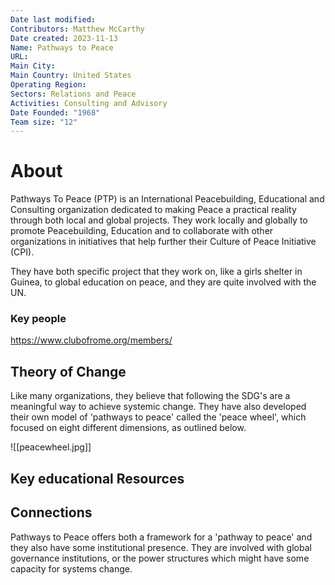 ```yaml
---
Date last modified: 
Contributors: Matthew McCarthy
Date created: 2023-11-13
Name: Pathways to Peace
URL: 
Main City: 
Main Country: United States
Operating Region: 
Sectors: Relations and Peace
Activities: Consulting and Advisory
Date Founded: "1968"
Team size: "12"
---
```


# About 

Pathways To Peace (PTP) is an International Peacebuilding, Educational and Consulting organization dedicated to making Peace a practical reality through both local and global projects. They work locally and globally to promote Peacebuilding, Education and to collaborate with other organizations in initiatives that help further their Culture of Peace Initiative (CPI).

They have both specific project that they work on, like a girls shelter in Guinea, to global education on peace, and they are quite involved with the UN. 

### Key people 

 https://www.clubofrome.org/members/

## Theory of Change


Like many organizations, they believe that following the SDG's are a meaningful way to achieve systemic change. They have also developed their own model of 'pathways to peace' called the 'peace wheel', which focused on eight different dimensions, as outlined below. 

![[peacewheel.jpg]]
## Key educational Resources 


## Connections 

Pathways to Peace offers both a framework for a 'pathway to peace' and they also have some institutional presence. They are involved with global governance institutions, or the power structures which might have some capacity for systems change. 